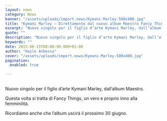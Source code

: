 ```yaml
---
layout: news
category: News
banner: "/assets/uploads/import.news/Kymani-Marley-500x400.jpg"
title: "Kymani Marley – Direttamente dal nuovo album Maestro Fancy Things"
excerpt: "Nuovo singolo per il figlio d’arte Kymani Marley, dall’album Maestro. Questa volta si tratta di Fancy Things, un vero e proprio inno alla femminilità. Ricordiamo anche che l’album uscirà il prossimo 30 giugno"
quote: ""
description: "Nuovo singolo per il figlio d’arte Kymani Marley, dall’album Maestro. Questa volta si tratta di Fancy Things, un vero e proprio inno alla femminilità. Ricordiamo anche che l’album uscirà il prossimo 30 giugno"
keywords: ""
date: 2015-06-15T00:00:00.000+01:00
author: "Haile Anbessa"
cover: "/assets/uploads/import.news/Kymani-Marley-500x400.jpg"
pagination:
  enabled: true

---
```


[](https://hotmc.com/wp-content/uploads/2015/06/Kymani-Marley-500x400.jpg)  
Nuovo singolo per il figlio d’arte Kymani Marley, dall’album Maestro.

Questa volta si tratta di Fancy Things, un vero e proprio inno alla femminilità.

Ricordiamo anche che l’album uscirà il prossimo 30 giugno.